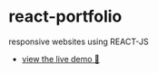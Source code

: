 # react-portfolio

responsive websites using REACT-JS

- [view the live demo 🚀](https://reactjss-portfolio.netlify.app/)
